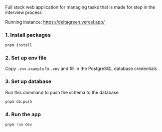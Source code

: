 Full stack web application for managing tasks that is made for step in the interview process

Running instance: https://deltagreen.vercel.app/

### 1. Install packages

```bash
pnpm install
```

### 2. Set up env file

Copy `.env.example` to `.env` and fill in the PostgreSQL database credentials

### 3. Set up database

Run this command to push the schema to the database

```bash
pnpm db:push
```

### 4. Run the app

```bash
pnpm run dev
```
